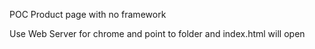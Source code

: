 POC Product page with no framework

Use Web Server for chrome and point to folder and index.html will open

